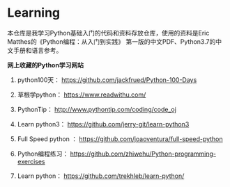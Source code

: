 # Learning
 本仓库是我学习Python基础入门的代码和资料存放仓库，使用的资料是Eric Matthes的《Python编程：从入门到实践》
 第一版的中文PDF、Python3.7的中文手册和语言参考。

    
**网上收藏的Python学习网站**


1. python100天： 
 https://github.com/jackfrued/Python-100-Days

2. 草根学python：
https://www.readwithu.com/

3. PythonTip：
http://www.pythontip.com/coding/code_oj

4. Learn python3：
https://github.com/jerry-git/learn-python3

5. Full Speed python ：
https://github.com/joaoventura/full-speed-python

6. Python编程练习：
https://github.com/zhiwehu/Python-programming-exercises

7. Learn python：
https://github.com/trekhleb/learn-python/


